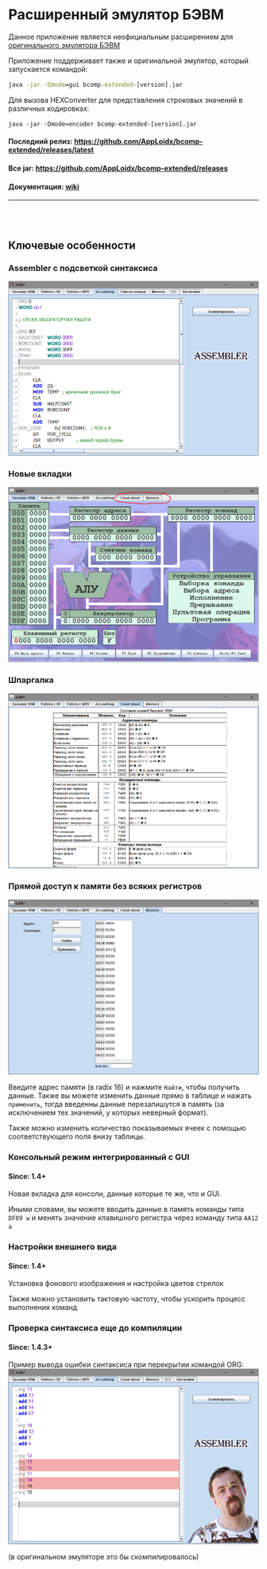 # Расширенный эмулятор БЭВМ

Данное приложение является неофициальным расширением для [оригинального эмулятора БЭВМ](https://se.ifmo.ru/bcomp/)

Приложение поддерживает также и оригинальной эмулятор, который запускается командой:
```cmd
java -jar -Dmode=gui bcomp-extended-[version].jar
```

Для вызова HEXConverter для представления строковых значений в различных кодировках:
```
java -jar -Dmode=encoder bcomp-extended-[version].jar
```

#### Последний релиз: https://github.com/AppLoidx/bcomp-extended/releases/latest
#### Все jar: https://github.com/AppLoidx/bcomp-extended/releases
#### Документация: [wiki](https://github.com/AppLoidx/bcomp-extended/wiki)

<hr>
<br><br>

## Ключевые особенности

### Assembler с подсветкой синтаксиса
![](https://github.com/AppLoidx/bcomp-extended/blob/master/report/res/assembler.png)

### Новые вкладки 
![](https://github.com/AppLoidx/bcomp-extended/blob/master/report/res/basic-view.png)

### Шпаргалка
![](https://github.com/AppLoidx/bcomp-extended/blob/master/report/res/cheat-sheet.png)

### Прямой доступ к памяти без всяких регистров
![](https://github.com/AppLoidx/bcomp-extended/blob/master/report/res/memory.png)

Введите адрес памяти (в radix 16) и нажмите `Найти`, чтобы получить данные. Также вы можете изменить данные прямо в таблице и нажать `применить`, тогда введенны данные перезапишутся в память (за исключением тех значений, у которых неверный формат).

Также можно изменить количество показываемых ячеек с помощью соответствующего поля внизу таблицы.

### Консольный режим интегрированный с GUI
#### Since: 1.4+
Новая вкладка для консоли, данные которые те же, что и GUI.

Иными словами, вы можете вводить данные в память команды типа `DF89 w` и менять значение клавишного регистра через команду типа `AA12 a`

### Настройки внешнего вида
#### Since: 1.4+

Установка фонового изображения и настройка цветов стрелок

Также можно установить тактовую частоту, чтобы ускорить процесс выполнения команд

### Проверка синтаксиса еще до компиляции
#### Since: 1.4.3+

Пример вывода ошибки синтаксиса при перекрытии командой ORG:
![](https://github.com/AppLoidx/bcomp-extended/blob/master/report/res/assembler-syntax-example.png)

(в оригинальном эмуляторе это бы скомпилировалось)
